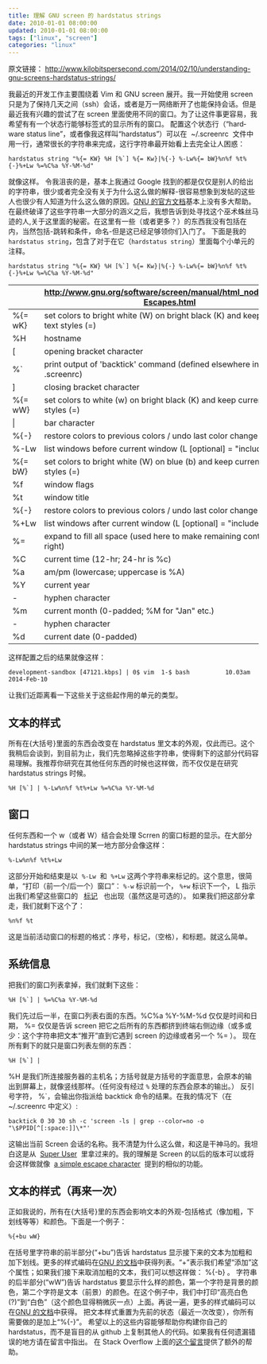 ```yaml
---
title: 理解 GNU screen 的 hardstatus strings
date: 2010-01-01 08:00:00
updated: 2010-01-01 08:00:00
tags: ["linux", "screen"]
categories: "linux"
---
```


原文链接： http://www.kilobitspersecond.com/2014/02/10/understanding-gnu-screens-hardstatus-strings/

我最近的开发工作主要围绕着 Vim 和 GNU screen 展开。我一开始使用 screen 只是为了保持几天之间（ssh）会话，或者是万一网络断开了也能保持会话。但是最近我有兴趣的尝试了在 screen 里面使用不同的窗口。为了让这件事更容易，我希望有有一个状态行能够标签式的显示所有的窗口。
配置这个状态行（“hard­ware sta­tus line”，或者像我这样叫“hard­sta­tus”）可以在  ~/.screenrc  文件中用一行，通常很长的字符串来完成，这行字符串最开始看上去完全让人困惑：

<!-- more -->

```
hardstatus string "%{= KW} %H [%`] %{= Kw}|%{-} %-Lw%{= bW}%n%f %t%{-}%+Lw %=%C%a %Y-%M-%d"
```

就像这样。
令我沮丧的是，基本上我通过 Google 找到的都是仅仅是别人的给出的字符串，很少或者完全没有关于为什么这么做的解释-很容易想象到发帖的这些人也很少有人知道为什么这么做的原因。[GNU 的官方文档](http://www.gnu.org/software/screen/manual/html_node/String-Escapes.html)基本上没有多大帮助。
在最终破译了这些字符串一大部分的涵义之后，我想告诉到处寻找这个巫术蛛丝马迹的人,关于这里面的秘密。在这里有一些（或者更多？）的东西我没有包括在内，当然包括-跳转和条件，命名-但是这已经足够领你们入门了。
下面是我的`hardstatus string`，包含了对于在它（`hardstatus string`）里面每个小单元的注释。

```
hardstatus string "%{= KW} %H [%`] %{= Kw}|%{-} %-Lw%{= bW}%n%f %t%{-}%+Lw %=%C%a %Y-%M-%d"
```

|         | http://www.gnu.org/software/screen/manual/html_node/String-Escapes.html             |
| ------- | ----------------------------------------------------------------------------------- |
| %{= wK} | set colors to bright white (W) on bright black (K) and keep current text styles (=) |
| %H      | hostname                                                                            |
| [       | opening bracket character                                                           |
| %`      | print output of 'backtick' command (defined elsewhere in .screenrc)                 |
| ]       | closing bracket character                                                           |
| %{= wW} | set colors to white (w) on bright black (K) and keep current text styles (=)        |
| \|      | bar character                                                                       |
| %{-}    | restore colors to previous colors / undo last color change                          |
| %-Lw    | list windows before current window (L [optional] = "include flags")                 |
| %{= bW} | set colors to bright white (W) on blue (b) and keep current text styles (=)         |
| %f      | window flags                                                                        |
| %t      | window title                                                                        |
| %{-}    | restore colors to previous colors / undo last color change                          |
| %+Lw    | list windows after current window (L [optional] = "include flags")                  |
| %=      | expand to fill all space (used here to make remaining content flush right)          |
| %C      | current time (12-hr; 24-hr is %c)                                                   |
| %a      | am/pm (lowercase; uppercase is %A)                                                  |
| %Y      | current year                                                                        |
| -       | hyphen character                                                                    |
| %m      | current month (0-padded; %M for "Jan" etc.)                                         |
| -       | hyphen character                                                                    |
| %d      | current date (0-padded)                                                             |

这样配置之后的结果就像这样：

```
development-sandbox [47121.kbps] | 0$ vim  1-$ bash          10.03am 2014-Feb-10
```

让我们近距离看一下这些关于这些起作用的单元的类型。

## 文本的样式

所有在{大括号}里面的东西会改变在 hardstatus 里文本的外观，仅此而已。这个我稍后会谈到，到目前为止，我们先忽略掉这些字符串，使得剩下的这部分代码容易理解。我推荐你研究在其他任何东西的时候也这样做，而不仅仅是在研究 hardstatus strings 时候。

```
%H [%`] | %-Lw%n%f %t%+Lw %=%C%a %Y-%M-%d
```

## 窗口

任何东西和一个 w（或者 W）结合会处理 Scrren 的窗口标题的显示。在大部分 hard­sta­tus strings 中间的某一地方部分会像这样：

```
%-Lw%n%f %t%+Lw
```

这部分开始和结束是以  `%-Lw`  和  `%+Lw` 这两个字符串来标记的。这个意思，很简单，“打印（前一个/后一个）窗口”： `%-w` 标识前一个， `%+w` 标识下一个， L 指示出我们希望这些窗口的   [标记](http://aperiodic.net/screen/window_flags)   也出现（虽然这是可选的）。
如果我们把这部分拿走，我们就剩下这个了：

```
%n%f %t
```

这是当前活动窗口的标题的格式：序号，标记，（空格），和标题。就这么简单。

## 系统信息

把我们的窗口列表拿掉，我们就剩下这些：

```
%H [%`] | %=%C%a %Y-%M-%d
```

我们先过后一半，在窗口列表右面的东西。%C%a %Y-%M-%d 仅仅是时间和日期， %= 仅仅是告诉 screen 把它之后所有的东西都挤到终端右侧边缘（或多或少：这个字符串把文本“推开”直到它遇到 screen 的边缘或者另一个 %= ）。
现在所有剩下的就只是窗口列表左侧的东西：

```
%H [%`] |
```

%H 是我们所连接服务器的主机名；方括号就是方括号的字面意思，会原本的输出到屏幕上，就像竖线那样。（任何没有经过 `%` 处理的东西会原本的输出。）
反引号字符， %`，会输出你指派给 backtick 命令的结果。在我的情况下（在~/.screenrc 中定义）:

```
backtick 0 30 30 sh -c 'screen -ls | grep --color=no -o "\$PPID[^[:space:]]\*"'
```

这输出当前 Screen 会话的名称。我不清楚为什么这么做，和这是干神马的。我坦白这是从  [Super User](http://superuser.com/a/212520/151850)  里拿过来的。我的理解是 Screen 的以后的版本可以或将会这样做就像  [a sim­ple escape char­ac­ter](http://stackoverflow.com/a/14166128/2642773)  提到的相似的功能。

## 文本的样式（再来一次）

正如我说的，所有在{大括号}里的东西会影响文本的外观-包括格式（像加粗，下划线等等）和颜色。下面是一个例子：

```
%{+bu wW}
```

在括号里字符串的前半部分(“+bu”)告诉 hardstatus 显示接下来的文本为加粗和加下划线。更多的样式编码在[GNU 的文档](http://www.gnu.org/software/screen/manual/html_node/String-Escapes.html#String-Escapes)中获得列表。“+”表示我们希望“添加”这个属性；如果我们接下来取消加粗的文本，我们可以想这样做： %{-b} 。
字符串的后半部分(“wW”)告诉 hardstatus 要显示什么样的颜色，第一个字符是背景的颜色，第二个字符是文本（前景）的颜色。在这个例子中，我们中打印“高亮白色(?)”到“白色”（这个颜色显得稍微灰一点）上面。再说一遍，更多的样式编码可以在[GNU 的文档](http://www.gnu.org/software/screen/manual/html_node/String-Escapes.html#String-Escapes)中获得。
把文本样式重置为先前的状态（最近一次改变），你所有需要做的是加上“%{-}”。
希望以上的这些内容能够帮助你构建你自己的 hardstatus，而不是盲目的从 github 上复制其他人的代码。如果我有任何遗漏错误的地方请在留言中指出。
在 Stack Overflow 上面的[这个留言](http://stackoverflow.com/a/9557807/2642773)提供了额外的帮助。
